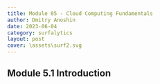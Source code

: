 ```yaml
---
title: Module 05 - Cloud Computing Fundamentals
author: Dmitry Anoshin 
date: 2023-06-04
category: surfalytics
layout: post
cover: \assets\surf2.svg
---
```



Module 5.1 Introduction
-------------